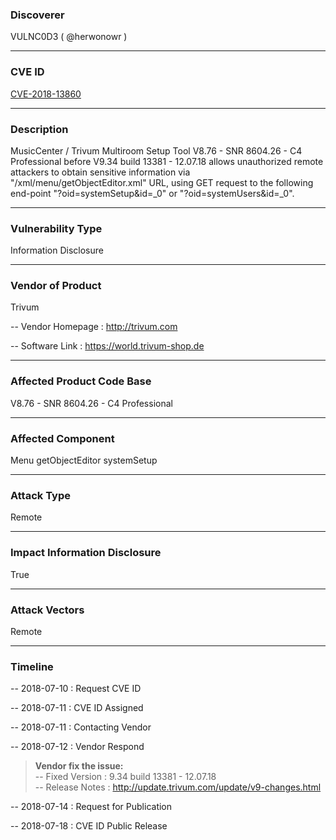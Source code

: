 ### Discoverer

VULNC0D3 ( @herwonowr )

---

### CVE ID

[CVE-2018-13860](https://cve.mitre.org/cgi-bin/cvename.cgi?name=CVE-2018-13860)

---

### Description

MusicCenter / Trivum Multiroom Setup Tool V8.76 - SNR 8604.26 - C4 Professional before V9.34 build 13381 - 12.07.18 allows unauthorized remote attackers to obtain sensitive information via "/xml/menu/getObjectEditor.xml" URL, using GET request to the following end-point "?oid=systemSetup&id=_0" or "?oid=systemUsers&id=_0".

---

### Vulnerability Type

Information Disclosure

---

### Vendor of Product

Trivum

-- Vendor Homepage : http://trivum.com

-- Software Link : https://world.trivum-shop.de

---

### Affected Product Code Base

V8.76 - SNR 8604.26 - C4 Professional

---

### Affected Component

Menu getObjectEditor systemSetup

---

### Attack Type

Remote

---

### Impact Information Disclosure

True

---

### Attack Vectors

Remote

---

### Timeline

-- 2018-07-10 : Request CVE ID

-- 2018-07-11 : CVE ID Assigned

-- 2018-07-11 : Contacting Vendor

-- 2018-07-12 : Vendor Respond

> **Vendor fix the issue:** <br/>-- Fixed Version : 9.34 build 13381 - 12.07.18<br/>-- Release Notes : http://update.trivum.com/update/v9-changes.html

-- 2018-07-14 : Request for Publication

-- 2018-07-18 : CVE ID Public Release
